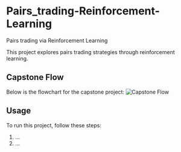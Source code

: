 # Pairs_trading-Reinforcement-Learning
Pairs trading via Reinforcement Learning

This project explores pairs trading strategies through reinforcement learning.

## Capstone Flow
Below is the flowchart for the capstone project:
![Capstone Flow](./flow.jpeg)

## Usage
To run this project, follow these steps:
1. ...
2. ...
